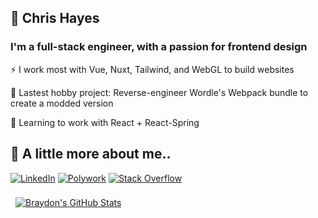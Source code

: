 ## 🧋 Chris Hayes

### I'm a full-stack engineer, with a passion for frontend design

⚡ I work most with Vue, Nuxt, Tailwind, and WebGL to build websites

🔭 Lastest hobby project: Reverse-engineer Wordle's Webpack bundle to create a modded version

🌱 Learning to work with React + React-Spring

## 🤵 A little more about me..

[![LinkedIn](https://img.shields.io/static/v1?style=for-the-badge&message=LinkedIn&color=0A66C2&logo=LinkedIn&logoColor=FFFFFF&label=)](https://www.linkedin.com/in/hayes-chris/)
[![Polywork](https://img.shields.io/static/v1?style=for-the-badge&message=Polywork&color=543DE0&logo=Polywork&logoColor=FFFFFF&label=)](https://polywork.com/web_dev)
[![Stack Overflow](https://img.shields.io/static/v1?style=for-the-badge&message=Stack+Overflow&color=F58025&logo=Stack+Overflow&logoColor=FFFFFF&label=)](https://stackoverflow.com/users/2096769/chris-hayes)

<a href="https://github.com/christopher-hayes">
  <img align="center" style="margin:0.5rem" src="https://github-readme-stats.vercel.app/api?username=christopher-hayes&show_icons=true&count_private=true&theme=gruvbox" alt="Braydon's GitHub Stats" />
</a>

